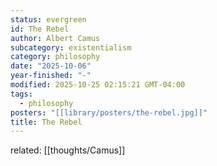 ```yaml
---
status: evergreen
id: The Rebel
author: Albert Camus
subcategory: existentialism
category: philosophy
date: "2025-10-06"
year-finished: "-"
modified: 2025-10-25 02:15:21 GMT-04:00
tags:
  - philosophy
posters: "[[library/posters/the-rebel.jpg]]"
title: The Rebel
---
```


related: [[thoughts/Camus]]
